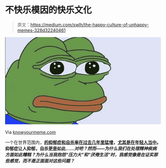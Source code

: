 # 不快乐模因的快乐文化

> 原文：<https://medium.com/swlh/the-happy-culture-of-unhappy-memes-328d32240461>

![](img/3cfb51353a3fa14192545e8fbb532e5a.png)

Via [knowyourmeme.com](https://knowyourmeme.com/memes/pepe-the-frog)

一个在世界范围内，[**的抑郁症和自杀率在过去几年里猛增**](http://www.familyaware.org/who-2017-depression-report/)**，[尤其是在年轻人当中](https://time.com/5550803/depression-suicide-rates-youth/)。抑郁症让人抑郁，自杀更是如此……*对吧？然而——为什么我们在处理精神疾病方面如此糟糕？为什么当我抱怨“压力大”和“厌倦生活”时，我感觉像是在证实那些感觉，而不是正面面对这些问题？***